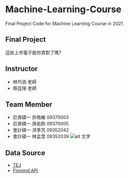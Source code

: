 # Machine-Learning-Course
Final Project Code for Machine Learning Course in 2021 

## Final Project
這些上市電子股你買對了嗎?

## Instructor
* 林巧涵 老師
* 蔡芸琤 老師

## Team Member
* 巨資碩一 許皓維 09370003
* 巨資碩一 孫佑鈞 09370005
* 會計碩一 洪季芃 09352042
* 會計碩一 林孟萱 09352039
![alt 文字](https://news.idea-show.com/wp-content/uploads/2019/12/%E6%9D%B1%E5%90%B3%E5%A4%A7%E5%AD%B8-520x245.jpg)

## Data Source
* [TEJ](https://www.tej.com.tw/)
* [Finmind API](https://finmindtrade.com/analysis/#/data/api)

